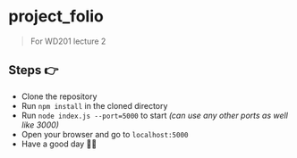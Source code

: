 # project_folio
>  For WD201 lecture 2


## Steps 👉
- Clone the repository
- Run `npm install` in the cloned directory
- Run `node index.js --port=5000` to start  *(can use any other ports as well like 3000)*
- Open your browser and go to `localhost:5000`
- Have a good day 🙋🏻

